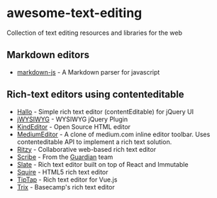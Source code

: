 # awesome-text-editing

Collection of text editing resources and libraries for the web

## Markdown editors

- [markdown-js](https://github.com/evilstreak/markdown-js) - A Markdown parser for javascript

## Rich-text editors using contenteditable

- [Hallo](https://github.com/bergie/hallo) - Simple rich text editor (contentEditable) for jQuery UI
- [jWYSIWYG](https://github.com/jwysiwyg/jwysiwyg) - WYSIWYG jQuery Plugin
- [KindEditor](https://github.com/kindsoft/kindeditor) - Open Source HTML editor
- [MediumEditor](https://github.com/yabwe/medium-editor) - A clone of medium.com inline editor toolbar. Uses contenteditable API to implement a rich text solution.
- [Ritzy](https://github.com/ritzyed/ritzy) - Collaborative web-based rich text editor
- [Scribe](https://github.com/guardian/scribe) - From the [Guardian](http://www.theguardian.com/) team
- [Slate](https://github.com/ianstormtaylor/slate) - Rich text editor built on top of React and Immutable
- [Squire](https://github.com/neilj/Squire) - HTML5 rich text editor
- [TipTap](https://github.com/scrumpy/tiptap) - Rich text editor for Vue.js
- [Trix](https://github.com/basecamp/trix) - Basecamp's rich text editor
